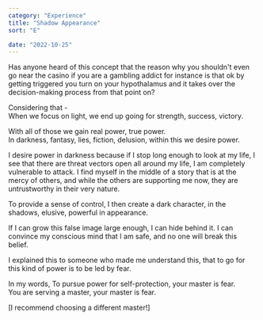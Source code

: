 ```yaml
---
category: "Experience" 
title: "Shadow Appearance"
sort: "E" 

date: "2022-10-25"
---
```


Has anyone heard of this concept that the reason why you shouldn't even go near the casino if you are a gambling addict for instance is that ok by getting triggered you turn on your hypothalamus and it takes over the decision-making process from that point on?    

Considering that -  
When we focus on light, we end up going for strength, success, victory.  

With all of those we gain real power, true power.  
In darkness, fantasy, lies, fiction, delusion, 
within this we desire power.  

I desire power in darkness because if I stop long enough to look at my life, I see that there are threat vectors open all around my life, I am completely vulnerable to attack. I find myself in the middle of a story that is at the mercy of others, and while the others are supporting me now, they are untrustworthy in their very nature.  

To provide a sense of control, I then create a dark character, in the shadows, elusive, powerful in appearance.  

If I can grow this false image large enough, I can hide behind it. I can convince my conscious mind that I am safe, and no one will break this belief.  

I explained this to someone who made me understand this, 
that to go for this kind of power is to be led by fear.  

In my words, 
To pursue power for self-protection, your master is fear.  
You are serving a master, your master is fear.

[I recommend choosing a different master!]